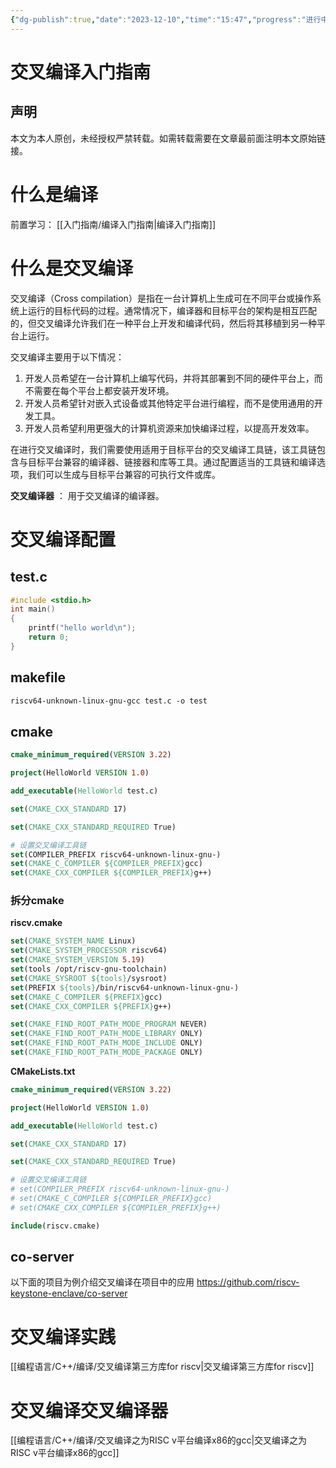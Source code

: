 ```yaml
---
{"dg-publish":true,"date":"2023-12-10","time":"15:47","progress":"进行中","tags":["编译","交叉编译","入门指南","cpp"],"permalink":"/入门指南/交叉编译入门指南/","dgPassFrontmatter":true}
---
```



# 交叉编译入门指南


## 声明

本文为本人原创，未经授权严禁转载。如需转载需要在文章最前面注明本文原始链接。


# 什么是编译
前置学习： [[入门指南/编译入门指南\|编译入门指南]]



# 什么是交叉编译

交叉编译（Cross compilation）是指在一台计算机上生成可在不同平台或操作系统上运行的目标代码的过程。通常情况下，编译器和目标平台的架构是相互匹配的，但交叉编译允许我们在一种平台上开发和编译代码，然后将其移植到另一种平台上运行。

交叉编译主要用于以下情况：

1. 开发人员希望在一台计算机上编写代码，并将其部署到不同的硬件平台上，而不需要在每个平台上都安装开发环境。
2. 开发人员希望针对嵌入式设备或其他特定平台进行编程，而不是使用通用的开发工具。
3. 开发人员希望利用更强大的计算机资源来加快编译过程，以提高开发效率。

在进行交叉编译时，我们需要使用适用于目标平台的交叉编译工具链，该工具链包含与目标平台兼容的编译器、链接器和库等工具。通过配置适当的工具链和编译选项，我们可以生成与目标平台兼容的可执行文件或库。

**交叉编译器** ： 用于交叉编译的编译器。


# 交叉编译配置

## test.c

```C++
#include <stdio.h>
int main()
{
	printf("hello world\n");
	return 0;
}
```

## makefile

```makefile
riscv64-unknown-linux-gnu-gcc test.c -o test
```

## cmake

```cmake
cmake_minimum_required(VERSION 3.22)

project(HelloWorld VERSION 1.0)

add_executable(HelloWorld test.c)

set(CMAKE_CXX_STANDARD 17)

set(CMAKE_CXX_STANDARD_REQUIRED True)

# 设置交叉编译工具链
set(COMPILER_PREFIX riscv64-unknown-linux-gnu-)
set(CMAKE_C_COMPILER ${COMPILER_PREFIX}gcc)
set(CMAKE_CXX_COMPILER ${COMPILER_PREFIX}g++)
```

### 拆分cmake

**riscv.cmake**
```cmake
set(CMAKE_SYSTEM_NAME Linux)
set(CMAKE_SYSTEM_PROCESSOR riscv64)
set(CMAKE_SYSTEM_VERSION 5.19)
set(tools /opt/riscv-gnu-toolchain)
set(CMAKE_SYSROOT ${tools}/sysroot)
set(PREFIX ${tools}/bin/riscv64-unknown-linux-gnu-)
set(CMAKE_C_COMPILER ${PREFIX}gcc)
set(CMAKE_CXX_COMPILER ${PREFIX}g++)

set(CMAKE_FIND_ROOT_PATH_MODE_PROGRAM NEVER)
set(CMAKE_FIND_ROOT_PATH_MODE_LIBRARY ONLY)
set(CMAKE_FIND_ROOT_PATH_MODE_INCLUDE ONLY)
set(CMAKE_FIND_ROOT_PATH_MODE_PACKAGE ONLY)
```


**CMakeLists.txt**
```cmake
cmake_minimum_required(VERSION 3.22)

project(HelloWorld VERSION 1.0)

add_executable(HelloWorld test.c)

set(CMAKE_CXX_STANDARD 17)

set(CMAKE_CXX_STANDARD_REQUIRED True)

# 设置交叉编译工具链
# set(COMPILER_PREFIX riscv64-unknown-linux-gnu-)
# set(CMAKE_C_COMPILER ${COMPILER_PREFIX}gcc)
# set(CMAKE_CXX_COMPILER ${COMPILER_PREFIX}g++)

include(riscv.cmake)
```


## co-server

以下面的项目为例介绍交叉编译在项目中的应用
https://github.com/riscv-keystone-enclave/co-server


# 交叉编译实践

[[编程语言/C++/编译/交叉编译第三方库for riscv\|交叉编译第三方库for riscv]]

# 交叉编译交叉编译器

[[编程语言/C++/编译/交叉编译之为RISC v平台编译x86的gcc\|交叉编译之为RISC v平台编译x86的gcc]]